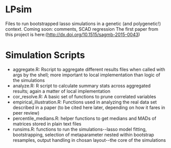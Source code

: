 # LPsim

Files to run bootstrapped lasso simulations in a genetic (and polygenetic!) context.
Coming soon: comments, SCAD regression
The first paper from this project is here:(http://dx.doi.org/10.1515/sagmb-2015-0043)
# Simulation Scripts 
- aggregate.R: Rscript to aggregate different results files when called with args by the shell; more important to local implementation than logic of the simulations
- analyze.R: R script to calculate summary stats across aggregated results; again a matter of local implementation
- cor_resolve.R: A basic set of functions to prune correlated variables
- empirical_illustration.R: Functions used in analyzing the real data set described in a paper (to be cited here later, depending on how it fares in peer review)
- percentile_medians.R: helper functions to get medians and MADs of matrices stored in plain text files
- runsims.R: functions to run the simulations--lasso model fitting, bootstrapping, selection of metaparameter nested within bootstrap resamples, output handling in chosan layout--the core of the simulations
